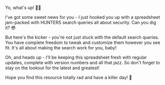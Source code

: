 Yo, what's up! 👊🏼

I've got some sweet news for you - I just hooked you up with a spreadsheet jam-packed with HUNTERS search queries all about security. Can you dig it? 😎

But here's the kicker - you're not just stuck with the default search queries. You have complete freedom to tweak and customize them however you see fit. It's all about making the search work for you, baby!

Oh, and heads up - I'll be keeping this spreadsheet fresh with regular updates, complete with version numbers and all that jazz. So don't forget to stay on the lookout for the latest and greatest!

Hope you find this resource totally rad and have a killer day! 🤙
